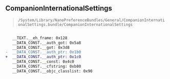 ## CompanionInternationalSettings

> `/System/Library/NanoPreferenceBundles/General/CompanionInternationalSettings.bundle/CompanionInternationalSettings`

```diff

   __TEXT.__eh_frame: 0x128
   __DATA_CONST.__auth_got: 0x5a8
   __DATA_CONST.__got: 0x3d8
-  __DATA_CONST.__auth_ptr: 0x1b0
+  __DATA_CONST.__auth_ptr: 0x1c0
   __DATA_CONST.__const: 0x4c0
   __DATA_CONST.__cfstring: 0xb80
   __DATA_CONST.__objc_classlist: 0x90

```
